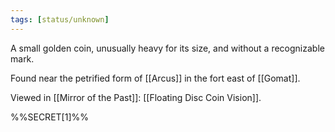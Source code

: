 ```yaml
---
tags: [status/unknown]
---
```


A small golden coin, unusually heavy for its size, and without a recognizable mark. 

Found near the petrified form of [[Arcus]] in the fort east of [[Gomat]]. 

Viewed in [[Mirror of the Past]]: [[Floating Disc Coin Vision]]. 

%%SECRET[1]%%